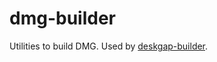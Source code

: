 # dmg-builder

Utilities to build DMG. Used by [deskgap-builder](https://github.com/deskgap-userland/deskgap-builder).